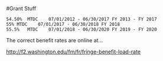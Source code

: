 

#Grant Stuff

```
54.50%	MTDC	07/01/2012 - 06/30/2017	FY 2013 - FY 2017    
55%	MTDC	07/01/2017 - 06/30/2018	FY 2018    
55.5%	MTDC	07/01/2018 - 06/30/2020	FY 2019 - FY 2020    
```

The correct benefit rates are online at...

http://f2.washington.edu/fm/fr/fringe-benefit-load-rate

